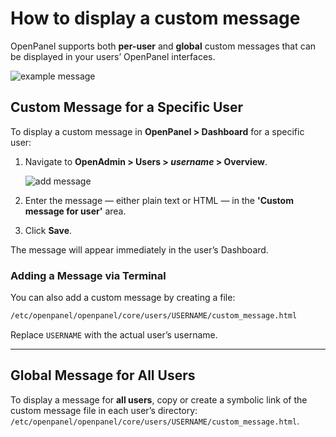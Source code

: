 # How to display a custom message

OpenPanel supports both **per-user** and **global** custom messages that can be displayed in your users’ OpenPanel interfaces.

![example message](https://i.postimg.cc/QN0XSW0t/2025-08-14-14-49.png)

## Custom Message for a Specific User

To display a custom message in **OpenPanel > Dashboard** for a specific user:

1. Navigate to **OpenAdmin > Users > *username* > Overview**.

   ![add message](https://i.postimg.cc/KZBxwWJC/2025-08-14-14-50.png)

2. Enter the message — either plain text or HTML — in the **'Custom message for user'** area.

3. Click **Save**.

The message will appear immediately in the user’s Dashboard.

### Adding a Message via Terminal

You can also add a custom message by creating a file:

```bash
/etc/openpanel/openpanel/core/users/USERNAME/custom_message.html
```

Replace `USERNAME` with the actual user’s username.

---

## Global Message for All Users

To display a message for **all users**, copy or create a symbolic link of the custom message file in each user’s directory: `/etc/openpanel/openpanel/core/users/USERNAME/custom_message.html`.
